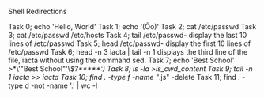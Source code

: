 Shell Redirections

Task 0; echo 'Hello, World'
Task 1; echo '(Ôo)'
Task 2; cat /etc/passwd
Task 3; cat /etc/passwd /etc/hosts
Task 4; tail /etc/passwd- display the last 10 lines of /etc/passwd
Task 5; head /etc/passwd- display the first 10 lines of /etc/passwd
Task 6; head -n 3 iacta | tail -n 1 displays the third line of the file, iacta without using the command sed.
Task 7; echo 'Best School' >\*\\'"Best School"\'\\*$\?\*\*\*\*\*:)
Task 8; ls -la >ls_cwd_content
Task 9; tail -n 1 iacta >> iacta
Task 10; find . -type f -name "*.js" -delete
Task 11; find . -type d -not -name '.' | wc -l 
